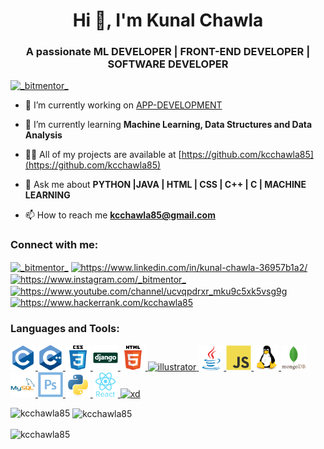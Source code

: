 <h1 align="center">Hi 👋, I'm Kunal Chawla</h1>
<h3 align="center">A passionate ML DEVELOPER | FRONT-END DEVELOPER | SOFTWARE DEVELOPER</h3>

<p align="left"> <a href="https://twitter.com/_bitmentor_" target="blank"><img src="https://img.shields.io/twitter/follow/_bitmentor_?logo=twitter&style=for-the-badge" alt="_bitmentor_" /></a> </p>

- 🔭 I’m currently working on [APP-DEVELOPMENT]()

- 🌱 I’m currently learning **Machine Learning, Data Structures and Data Analysis**

- 👨‍💻 All of my projects are available at [https://github.com/kcchawla85](https://github.com/kcchawla85)

- 💬 Ask me about **PYTHON |JAVA | HTML | CSS | C++ | C | MACHINE LEARNING**

- 📫 How to reach me **kcchawla85@gmail.com**

<h3 align="left">Connect with me:</h3>
<p align="left">
<a href="https://twitter.com/_bitmentor_" target="blank"><img align="center" src="https://raw.githubusercontent.com/rahuldkjain/github-profile-readme-generator/master/src/images/icons/Social/twitter.svg" alt="_bitmentor_" height="30" width="40" /></a>
<a href="https://linkedin.com/in/https://www.linkedin.com/in/kunal-chawla-36957b1a2/" target="blank"><img align="center" src="https://raw.githubusercontent.com/rahuldkjain/github-profile-readme-generator/master/src/images/icons/Social/linked-in-alt.svg" alt="https://www.linkedin.com/in/kunal-chawla-36957b1a2/" height="30" width="40" /></a>
<a href="https://instagram.com/https://www.instagram.com/_bitmentor_" target="blank"><img align="center" src="https://raw.githubusercontent.com/rahuldkjain/github-profile-readme-generator/master/src/images/icons/Social/instagram.svg" alt="https://www.instagram.com/_bitmentor_" height="30" width="40" /></a>
<a href="https://www.youtube.com/c/https://www.youtube.com/channel/ucvqpdrxr_mku9c5xk5vsg9g" target="blank"><img align="center" src="https://raw.githubusercontent.com/rahuldkjain/github-profile-readme-generator/master/src/images/icons/Social/youtube.svg" alt="https://www.youtube.com/channel/ucvqpdrxr_mku9c5xk5vsg9g" height="30" width="40" /></a>
<a href="https://www.hackerrank.com/https://www.hackerrank.com/kcchawla85" target="blank"><img align="center" src="https://raw.githubusercontent.com/rahuldkjain/github-profile-readme-generator/master/src/images/icons/Social/hackerrank.svg" alt="https://www.hackerrank.com/kcchawla85" height="30" width="40" /></a>
</p>

<h3 align="left">Languages and Tools:</h3>
<p align="left"> <a href="https://www.cprogramming.com/" target="_blank" rel="noreferrer"> <img src="https://raw.githubusercontent.com/devicons/devicon/master/icons/c/c-original.svg" alt="c" width="40" height="40"/> </a> <a href="https://www.w3schools.com/cpp/" target="_blank" rel="noreferrer"> <img src="https://raw.githubusercontent.com/devicons/devicon/master/icons/cplusplus/cplusplus-original.svg" alt="cplusplus" width="40" height="40"/> </a> <a href="https://www.w3schools.com/css/" target="_blank" rel="noreferrer"> <img src="https://raw.githubusercontent.com/devicons/devicon/master/icons/css3/css3-original-wordmark.svg" alt="css3" width="40" height="40"/> </a> <a href="https://www.djangoproject.com/" target="_blank" rel="noreferrer"> <img src="https://raw.githubusercontent.com/devicons/devicon/master/icons/django/django-original.svg" alt="django" width="40" height="40"/> </a> <a href="https://www.w3.org/html/" target="_blank" rel="noreferrer"> <img src="https://raw.githubusercontent.com/devicons/devicon/master/icons/html5/html5-original-wordmark.svg" alt="html5" width="40" height="40"/> </a> <a href="https://www.adobe.com/in/products/illustrator.html" target="_blank" rel="noreferrer"> <img src="https://www.vectorlogo.zone/logos/adobe_illustrator/adobe_illustrator-icon.svg" alt="illustrator" width="40" height="40"/> </a> <a href="https://www.java.com" target="_blank" rel="noreferrer"> <img src="https://raw.githubusercontent.com/devicons/devicon/master/icons/java/java-original.svg" alt="java" width="40" height="40"/> </a> <a href="https://developer.mozilla.org/en-US/docs/Web/JavaScript" target="_blank" rel="noreferrer"> <img src="https://raw.githubusercontent.com/devicons/devicon/master/icons/javascript/javascript-original.svg" alt="javascript" width="40" height="40"/> </a> <a href="https://www.linux.org/" target="_blank" rel="noreferrer"> <img src="https://raw.githubusercontent.com/devicons/devicon/master/icons/linux/linux-original.svg" alt="linux" width="40" height="40"/> </a> <a href="https://www.mongodb.com/" target="_blank" rel="noreferrer"> <img src="https://raw.githubusercontent.com/devicons/devicon/master/icons/mongodb/mongodb-original-wordmark.svg" alt="mongodb" width="40" height="40"/> </a> <a href="https://www.mysql.com/" target="_blank" rel="noreferrer"> <img src="https://raw.githubusercontent.com/devicons/devicon/master/icons/mysql/mysql-original-wordmark.svg" alt="mysql" width="40" height="40"/> </a> <a href="https://www.photoshop.com/en" target="_blank" rel="noreferrer"> <img src="https://raw.githubusercontent.com/devicons/devicon/master/icons/photoshop/photoshop-line.svg" alt="photoshop" width="40" height="40"/> </a> <a href="https://www.python.org" target="_blank" rel="noreferrer"> <img src="https://raw.githubusercontent.com/devicons/devicon/master/icons/python/python-original.svg" alt="python" width="40" height="40"/> </a> <a href="https://reactjs.org/" target="_blank" rel="noreferrer"> <img src="https://raw.githubusercontent.com/devicons/devicon/master/icons/react/react-original-wordmark.svg" alt="react" width="40" height="40"/> </a> <a href="https://www.adobe.com/products/xd.html" target="_blank" rel="noreferrer"> <img src="https://cdn.worldvectorlogo.com/logos/adobe-xd.svg" alt="xd" width="40" height="40"/> </a> </p>

<p><img align="left" src="https://github-readme-stats.vercel.app/api/top-langs?username=kcchawla85&show_icons=true&locale=en&layout=compact" alt="kcchawla85" /></p>

<p>&nbsp;<img align="center" src="https://github-readme-stats.vercel.app/api?username=kcchawla85&show_icons=true&locale=en" alt="kcchawla85" /></p>

<p><img align="center" src="https://github-readme-streak-stats.herokuapp.com/?user=kcchawla85&" alt="kcchawla85" /></p>

